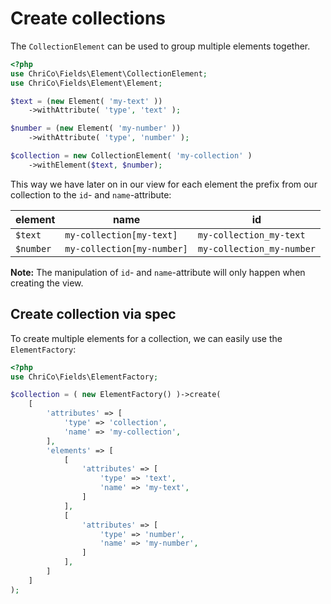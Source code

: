 # Create collections

The `CollectionElement` can be used to group multiple elements together.

```php
<?php
use ChriCo\Fields\Element\CollectionElement;
use ChriCo\Fields\Element\Element;

$text = (new Element( 'my-text' ))
	->withAttribute( 'type', 'text' );

$number = (new Element( 'my-number' ))
	->withAttribute( 'type', 'number' );

$collection = new CollectionElement( 'my-collection' )
	->withElement($text, $number);
```

This way we have later on in our view for each element the prefix from our collection to the `id`- and `name`-attribute:

| element | name | id |
| ------------- | ------------- | ------------- |
| `$text` | `my-collection[my-text]` | `my-collection_my-text` |
| `$number` | `my-collection[my-number]` | `my-collection_my-number` |

**Note:** The manipulation of `id`- and `name`-attribute will only happen when creating the view. 

## Create collection via spec

To create multiple elements for a collection, we can easily use the `ElementFactory`:

```php
<?php
use ChriCo\Fields\ElementFactory;

$collection = ( new ElementFactory() )->create( 
	[
		'attributes' => [
			'type' => 'collection',
			'name' => 'my-collection',
		],
		'elements' => [
			[
				'attributes' => [
					'type' => 'text',
					'name' => 'my-text',
				]
			],
			[
				'attributes' => [
					'type' => 'number',
					'name' => 'my-number',
				]
			],
		]
	]
);
```
